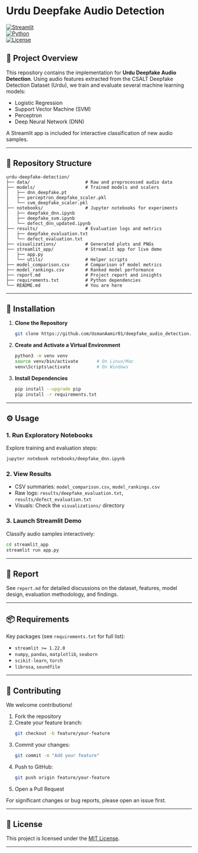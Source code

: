 # Urdu Deepfake Audio Detection

[![Streamlit](https://img.shields.io/badge/Streamlit-App-orange)](#streamlit-demo)  
[![Python](https://img.shields.io/badge/python-3.8%2B-blue)](#requirements)  
[![License](https://img.shields.io/badge/license-MIT-green)](#license)

## 📌 Project Overview

This repository contains the implementation for **Urdu Deepfake Audio Detection**. Using audio features extracted from the CSALT Deepfake Detection Dataset (Urdu), we train and evaluate several machine learning models:

- Logistic Regression  
- Support Vector Machine (SVM)  
- Perceptron  
- Deep Neural Network (DNN)

A Streamlit app is included for interactive classification of new audio samples.

---

## 📁 Repository Structure

```
urdu-deepfake-detection/
├── data/                     # Raw and preprocessed audio data
├── models/                   # Trained models and scalers
│   ├── dnn_deepfake.pt
│   ├── perceptron_deepfake_scaler.pkl
│   └── svm_deepfake_scaler.pkl
├── notebooks/                # Jupyter notebooks for experiments
│   ├── deepfake_dnn.ipynb
│   ├── deepfake_svm.ipynb
│   └── defect_dnn_updated.ipynb
├── results/                  # Evaluation logs and metrics
│   ├── deepfake_evaluation.txt
│   └── defect_evaluation.txt
├── visualizations/           # Generated plots and PNGs
├── streamlit_app/            # Streamlit app for live demo
│   ├── app.py
│   └── utils/                # Helper scripts
├── model_comparison.csv      # Comparison of model metrics
├── model_rankings.csv        # Ranked model performance
├── report.md                 # Project report and insights
├── requirements.txt          # Python dependencies
└── README.md                 # You are here
```

---

## 🚀 Installation

1. **Clone the Repository**
   ```bash
   git clone https://github.com/UsmanAamir01/deepfake_audio_detection.git
   ```

2. **Create and Activate a Virtual Environment**
   ```bash
   python3 -m venv venv
   source venv/bin/activate       # On Linux/Mac
   venv\Scripts\activate          # On Windows
   ```

3. **Install Dependencies**
   ```bash
   pip install --upgrade pip
   pip install -r requirements.txt
   ```

---

## ⚙️ Usage

### 1. Run Exploratory Notebooks

Explore training and evaluation steps:
```bash
jupyter notebook notebooks/deepfake_dnn.ipynb
```

### 2. View Results

- CSV summaries: `model_comparison.csv`, `model_rankings.csv`
- Raw logs: `results/deepfake_evaluation.txt`, `results/defect_evaluation.txt`
- Visuals: Check the `visualizations/` directory

### 3. Launch Streamlit Demo

Classify audio samples interactively:
```bash
cd streamlit_app
streamlit run app.py
```

---

## 📄 Report

See `report.md` for detailed discussions on the dataset, features, model design, evaluation methodology, and findings.

---

## 📦 Requirements

Key packages (see `requirements.txt` for full list):

- `streamlit >= 1.22.0`
- `numpy`, `pandas`, `matplotlib`, `seaborn`
- `scikit-learn`, `torch`
- `librosa`, `soundfile`

---

## 🤝 Contributing

We welcome contributions!

1. Fork the repository  
2. Create your feature branch:  
   ```bash
   git checkout -b feature/your-feature
   ```
3. Commit your changes:  
   ```bash
   git commit -m "Add your feature"
   ```
4. Push to GitHub:  
   ```bash
   git push origin feature/your-feature
   ```
5. Open a Pull Request

For significant changes or bug reports, please open an issue first.

---

## 📜 License

This project is licensed under the [MIT License](LICENSE).

---
